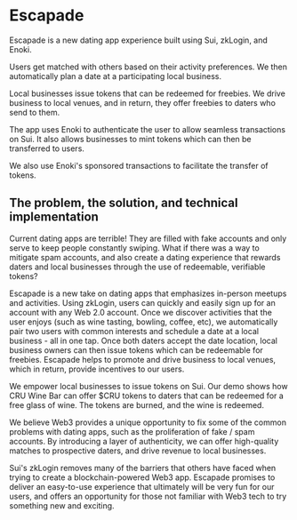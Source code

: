 # Escapade

Escapade is a new dating app experience built using Sui, zkLogin, and Enoki.

Users get matched with others based on their activity preferences. We then automatically plan a date at a participating local business.

Local businesses issue tokens that can be redeemed for freebies. We drive business to local venues, and in return, they offer freebies to daters who send to them.

The app uses Enoki to authenticate the user to allow seamless transactions on Sui. It also allows businesses to mint tokens which can then be transferred to users.

We also use Enoki's sponsored transactions to facilitate the transfer of tokens.

## The problem, the solution, and technical implementation

Current dating apps are terrible! They are filled with fake accounts and only serve to keep people constantly swiping. What if there was a way to mitigate spam accounts, and also create a dating experience that rewards daters and local businesses through the use of redeemable, verifiable tokens?

Escapade is a new take on dating apps that emphasizes in-person meetups and activities. Using zkLogin, users can quickly and easily sign up for an account with any Web 2.0 account. Once we discover activities that the user enjoys (such as wine tasting, bowling, coffee, etc), we automatically pair two users with common interests and schedule a date at a local business - all in one tap. Once both daters accept the date location, local business owners can then issue tokens which can be redeemable for freebies. Escapade helps to promote and drive business to local venues, which in return, provide incentives to our users.

We empower local businesses to issue tokens on Sui. Our demo shows how CRU Wine Bar can offer $CRU tokens to daters that can be redeemed for a free glass of wine. The tokens are burned, and the wine is redeemed. 

We believe Web3 provides a unique opportunity to fix some of the common problems with dating apps, such as the proliferation of fake / spam accounts. By introducing a layer of authenticity, we can offer high-quality matches to prospective daters, and drive revenue to local businesses. 

Sui's zkLogin removes many of the barriers that others have faced when trying to create a blockchain-powered Web3 app. Escapade promises to deliver an easy-to-use experience that ultimately will be very fun for our users, and offers an opportunity for those not familiar with Web3 tech to try something new and exciting.
